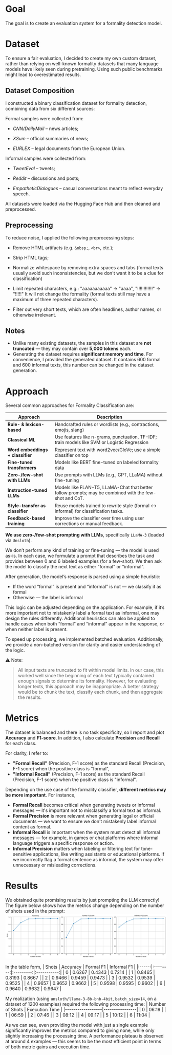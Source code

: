 # Goal 

The goal is to create an evaluation system for a formality detection model.

# Dataset

To ensure a fair evaluation, I decided to create my own custom dataset, rather than relying on well-known formality datasets that many language models have likely seen during pretraining. Using such public benchmarks might lead to overestimated results.

## Dataset Composition
I constructed a binary classification dataset for formality detection, combining data from six different sources:

Formal samples were collected from:
- *CNN/DailyMail* – news articles;

- *XSum* – official summaries of news;

- *EURLEX* – legal documents from the European Union.

Informal samples were collected from:
- *TweetEval* – tweets;

- *Reddit* – discussions and posts;

- *EmpatheticDialogues* – casual conversations meant to reflect everyday speech.

All datasets were loaded via the Hugging Face Hub and then cleaned and preprocessed.

## Preprocessing
To reduce noise, I applied the following preprocessing steps:

- Remove HTML artifacts (e.g. `&nbsp;`, `<br>`, etc.);

- Strip HTML tags;

- Normalize whitespace by removing extra spaces and tabs (formal texts usually avoid such inconsistencies, but we don't want it to be a clue for classification)

- Limit repeated characters, e.g.: "aaaaaaaaaaa" → "aaaa", "!!!!!!!!!!!!" → "!!!!!" It will not change the formality (formal texts still may have a maximum of three repeated characters).

- Filter out very short texts, which are often headlines, author names, or otherwise irrelevant.

## Notes
- Unlike many existing datasets, the samples in this dataset are **not truncated** — they may contain over **5,000 tokens** each. 
- Generating the dataset requires **significant memory and time**. For convenience, I provided the generated dataset. It contains 600 formal and 600 informal texts, this number can be changed in the dataset generation. 

# Approach

Several common approaches for Formality Classification are:

| Approach                          | Description                                                                                   |
|----------------------------------|-----------------------------------------------------------------------------------------------|
| **Rule- & lexicon-based**        | Handcrafted rules or wordlists (e.g., contractions, emojis, slang)   |
| **Classical ML**                 | Use features like n-grams, punctuation, TF-IDF; train models like SVM or Logistic Regression |
| **Word embeddings + classifier** | Represent text with word2vec/GloVe; use a simple classifier on top                           |
| **Fine-tuned transformers**      | Models like BERT fine-tuned on labeled formality data                |
| **Zero-/few-shot with LLMs**     | Use prompts with LLMs (e.g., GPT, LLaMA) without fine-tuning     |
| **Instruction-tuned LLMs**       | Models like FLAN-T5, LLaMA-Chat that better follow prompts; may be combined with the few-shot and CoT.         |
| **Style-transfer as classifier** | Reuse models trained to rewrite style (formal ↔ informal) for classification tasks.           |
| **Feedback-based training**      | Improve the classifier over time using user corrections or manual feedback.                   |

**We use zero-/few-shot prompting with LLMs**, specifically `LLaMA-3` (loaded via `Unsloth`).

We don’t perform any kind of training or fine-tuning — the model is used as-is. In each case, we formulate a prompt that describes the task and provides between 0 and 6 labeled examples (for a few-shot). We then ask the model to classify the next text as either "formal" or "informal". 

After generation, the model’s response is parsed using a simple heuristic:
- If the word “formal” is present and “informal” is not — we classify it as formal
- Otherwise — the label is informal

This logic can be adjusted depending on the application. For example, if it’s more important not to mistakenly label a formal text as informal, one may design the rules differently. Additional heuristics can also be applied to handle cases when both “formal” and “informal” appear in the response, or when neither label is present.

To speed up processing, we implemented batched evaluation. Additionally, we provide a non-batched version for clarity and easier understanding of the logic.

⚠️ Note:
>All input texts are truncated to fit within model limits. In our case, this worked well since the beginning of each text typically contained enough signals to determine its formality.
> However, for evaluating longer texts, this approach may be inappropriate. A better strategy would be to chunk the text, classify each chunk, and then aggregate the results.

# Metrics

The dataset is balanced and there is no task specificity, so I report and plot **Accuracy** and **F1-score**. In addition, I also calculate **Precision** and **Recall** for each class.

For clarity, I refer to:
- **"Formal Recall"** (Precision, F-1 score) as the standard Recall (Precision, F-1 score) when the positive class is "formal",
- **"Informal Recall"** (Precision, F-1 score) as the standard Recall (Precision, F-1 score) when the positive class is "informal".

Depending on the use case of the formality classifier, **different metrics may be more important**. For instance,

- **Formal Recall** becomes critical when generating tweets or informal messages — it's important not to misclassify a formal text as informal.
- **Formal Precision** is more relevant when generating legal or official documents — we want to ensure we don't mistakenly label informal content as formal.
- **Informal Recall** is important when the system must detect all informal messages — for example, in games or chat platforms where informal language triggers a specific response or action.
- **Informal Precision** matters when labeling or filtering text for tone-sensitive applications, like writing assistants or educational platforms. If we incorrectly flag a formal sentence as informal, the system may offer unnecessary or misleading corrections.

# Results
We obtained quite promising results by just prompting the LLM correctly! The figure below shows how the metrics change depending on the number of shots used in the prompt:
![Few-shot performance](eval_results/few_shot_metrics.png)

In the table form,
| Shots | Accuracy | Formal F1 | Informal F1 |
|:-----:|:--------:|:---------:|:-----------:|
| 0     | 0.6267   | 0.4343    | 0.7214      |
| 1     | 0.8465   | 0.8193    | 0.8667      |
| 2     | 0.9466   | 0.9459    | 0.9473      |
| 3     | 0.9532   | 0.9539    | 0.9525      |
| 4     | 0.9657   | 0.9652    | 0.9662      |
| 5     | 0.9598   | 0.9595    | 0.9602      |
| 6     | 0.9640   | 0.9632    | 0.9647      |

My realization (using ```unsloth/llama-3-8b-bnb-4bit```, ```batch_size=14```, on a dataset of 1200 examples) required the following processing time:
| Number of Shots | Execution Time |
|------------------|----------------|
| 0                | 06:19          |
| 1                | 06:59          |
| 2                | 07:46          |
| 3                | 08:12          |
| 4                | 09:17          |
| 5                | 10:12          |
| 6                | 11:04          |

As we can see, even providing the model with just a single example significantly improves the metrics compared to giving none, while only slightly increasing the processing time. A performance plateau is observed at around 4 examples — this seems to be the most efficient point in terms of both metric gains and execution time.


